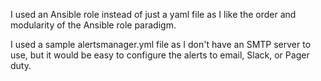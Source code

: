 I used an Ansible role instead of just a yaml file as I like the order and modularity of the Ansible role paradigm.

I used a sample alertsmanager.yml file as I don't have an SMTP server to use, but it would be easy to configure the alerts to email, Slack, or Pager duty.
